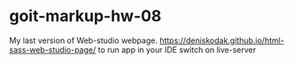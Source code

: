 # goit-markup-hw-08
My last version of Web-studio webpage.
https://deniskodak.github.io/html-sass-web-studio-page/
to run app in your IDE switch on live-server
